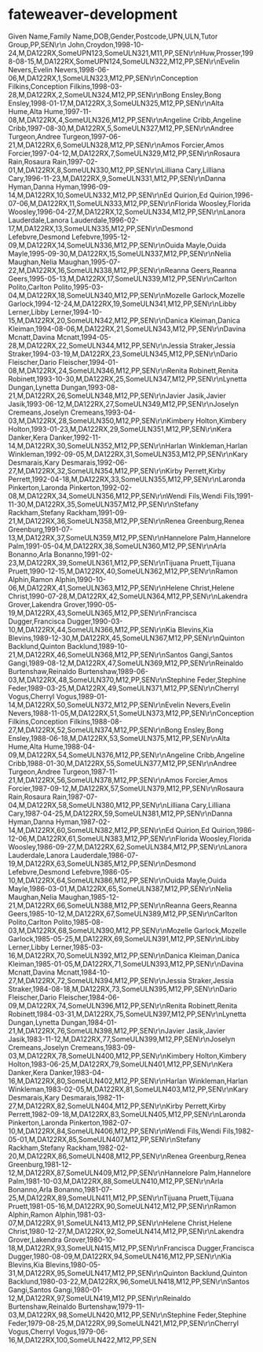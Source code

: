 # fateweaver-development

Given Name,Family Name,DOB,Gender,Postcode,UPN,ULN,Tutor Group,PP,SEN\r\n
John,Croydon,1998-10-24,M,DA122RX,SomeUPN123,SomeULN321,M11,PP,SEN\r\nHuw,Prosser,1998-08-15,M,DA122RX,SomeUPN124,SomeULN322,M12,PP,SEN\r\nEvelin Nevers,Evelin Nevers,1998-06-06,M,DA122RX,1,SomeULN323,M12,PP,SEN\r\nConception Filkins,Conception Filkins,1998-03-28,M,DA122RX,2,SomeULN324,M12,PP,SEN\r\nBong Ensley,Bong Ensley,1998-01-17,M,DA122RX,3,SomeULN325,M12,PP,SEN\r\nAlta Hume,Alta Hume,1997-11-08,M,DA122RX,4,SomeULN326,M12,PP,SEN\r\nAngeline Cribb,Angeline Cribb,1997-08-30,M,DA122RX,5,SomeULN327,M12,PP,SEN\r\nAndree Turgeon,Andree Turgeon,1997-06-21,M,DA122RX,6,SomeULN328,M12,PP,SEN\r\nAmos Forcier,Amos Forcier,1997-04-12,M,DA122RX,7,SomeULN329,M12,PP,SEN\r\nRosaura Rain,Rosaura Rain,1997-02-01,M,DA122RX,8,SomeULN330,M12,PP,SEN\r\nLilliana Cary,Lilliana Cary,1996-11-23,M,DA122RX,9,SomeULN331,M12,PP,SEN\r\nDanna Hyman,Danna Hyman,1996-09-14,M,DA122RX,10,SomeULN332,M12,PP,SEN\r\nEd Quirion,Ed Quirion,1996-07-06,M,DA122RX,11,SomeULN333,M12,PP,SEN\r\nFlorida Woosley,Florida Woosley,1996-04-27,M,DA122RX,12,SomeULN334,M12,PP,SEN\r\nLanora Lauderdale,Lanora Lauderdale,1996-02-17,M,DA122RX,13,SomeULN335,M12,PP,SEN\r\nDesmond Lefebvre,Desmond Lefebvre,1995-12-09,M,DA122RX,14,SomeULN336,M12,PP,SEN\r\nOuida Mayle,Ouida Mayle,1995-09-30,M,DA122RX,15,SomeULN337,M12,PP,SEN\r\nNelia Maughan,Nelia Maughan,1995-07-22,M,DA122RX,16,SomeULN338,M12,PP,SEN\r\nReanna Geers,Reanna Geers,1995-05-13,M,DA122RX,17,SomeULN339,M12,PP,SEN\r\nCarlton Polito,Carlton Polito,1995-03-04,M,DA122RX,18,SomeULN340,M12,PP,SEN\r\nMozelle Garlock,Mozelle Garlock,1994-12-24,M,DA122RX,19,SomeULN341,M12,PP,SEN\r\nLibby Lerner,Libby Lerner,1994-10-15,M,DA122RX,20,SomeULN342,M12,PP,SEN\r\nDanica Kleiman,Danica Kleiman,1994-08-06,M,DA122RX,21,SomeULN343,M12,PP,SEN\r\nDavina Mcnatt,Davina Mcnatt,1994-05-28,M,DA122RX,22,SomeULN344,M12,PP,SEN\r\nJessia Straker,Jessia Straker,1994-03-19,M,DA122RX,23,SomeULN345,M12,PP,SEN\r\nDario Fleischer,Dario Fleischer,1994-01-08,M,DA122RX,24,SomeULN346,M12,PP,SEN\r\nRenita Robinett,Renita Robinett,1993-10-30,M,DA122RX,25,SomeULN347,M12,PP,SEN\r\nLynetta Dungan,Lynetta Dungan,1993-08-21,M,DA122RX,26,SomeULN348,M12,PP,SEN\r\nJavier Jasik,Javier Jasik,1993-06-12,M,DA122RX,27,SomeULN349,M12,PP,SEN\r\nJoselyn Cremeans,Joselyn Cremeans,1993-04-03,M,DA122RX,28,SomeULN350,M12,PP,SEN\r\nKimbery Holton,Kimbery Holton,1993-01-23,M,DA122RX,29,SomeULN351,M12,PP,SEN\r\nKera Danker,Kera Danker,1992-11-14,M,DA122RX,30,SomeULN352,M12,PP,SEN\r\nHarlan Winkleman,Harlan Winkleman,1992-09-05,M,DA122RX,31,SomeULN353,M12,PP,SEN\r\nKary Desmarais,Kary Desmarais,1992-06-27,M,DA122RX,32,SomeULN354,M12,PP,SEN\r\nKirby Perrett,Kirby Perrett,1992-04-18,M,DA122RX,33,SomeULN355,M12,PP,SEN\r\nLaronda Pinkerton,Laronda Pinkerton,1992-02-08,M,DA122RX,34,SomeULN356,M12,PP,SEN\r\nWendi Fils,Wendi Fils,1991-11-30,M,DA122RX,35,SomeULN357,M12,PP,SEN\r\nStefany Rackham,Stefany Rackham,1991-09-21,M,DA122RX,36,SomeULN358,M12,PP,SEN\r\nRenea Greenburg,Renea Greenburg,1991-07-13,M,DA122RX,37,SomeULN359,M12,PP,SEN\r\nHannelore Palm,Hannelore Palm,1991-05-04,M,DA122RX,38,SomeULN360,M12,PP,SEN\r\nArla Bonanno,Arla Bonanno,1991-02-23,M,DA122RX,39,SomeULN361,M12,PP,SEN\r\nTijuana Pruett,Tijuana Pruett,1990-12-15,M,DA122RX,40,SomeULN362,M12,PP,SEN\r\nRamon Alphin,Ramon Alphin,1990-10-06,M,DA122RX,41,SomeULN363,M12,PP,SEN\r\nHelene Christ,Helene Christ,1990-07-28,M,DA122RX,42,SomeULN364,M12,PP,SEN\r\nLakendra Grover,Lakendra Grover,1990-05-19,M,DA122RX,43,SomeULN365,M12,PP,SEN\r\nFrancisca Dugger,Francisca Dugger,1990-03-10,M,DA122RX,44,SomeULN366,M12,PP,SEN\r\nKia Blevins,Kia Blevins,1989-12-30,M,DA122RX,45,SomeULN367,M12,PP,SEN\r\nQuinton Backlund,Quinton Backlund,1989-10-21,M,DA122RX,46,SomeULN368,M12,PP,SEN\r\nSantos Gangi,Santos Gangi,1989-08-12,M,DA122RX,47,SomeULN369,M12,PP,SEN\r\nReinaldo Burtenshaw,Reinaldo Burtenshaw,1989-06-03,M,DA122RX,48,SomeULN370,M12,PP,SEN\r\nStephine Feder,Stephine Feder,1989-03-25,M,DA122RX,49,SomeULN371,M12,PP,SEN\r\nCherryl Vogus,Cherryl Vogus,1989-01-14,M,DA122RX,50,SomeULN372,M12,PP,SEN\r\nEvelin Nevers,Evelin Nevers,1988-11-05,M,DA122RX,51,SomeULN373,M12,PP,SEN\r\nConception Filkins,Conception Filkins,1988-08-27,M,DA122RX,52,SomeULN374,M12,PP,SEN\r\nBong Ensley,Bong Ensley,1988-06-18,M,DA122RX,53,SomeULN375,M12,PP,SEN\r\nAlta Hume,Alta Hume,1988-04-09,M,DA122RX,54,SomeULN376,M12,PP,SEN\r\nAngeline Cribb,Angeline Cribb,1988-01-30,M,DA122RX,55,SomeULN377,M12,PP,SEN\r\nAndree Turgeon,Andree Turgeon,1987-11-21,M,DA122RX,56,SomeULN378,M12,PP,SEN\r\nAmos Forcier,Amos Forcier,1987-09-12,M,DA122RX,57,SomeULN379,M12,PP,SEN\r\nRosaura Rain,Rosaura Rain,1987-07-04,M,DA122RX,58,SomeULN380,M12,PP,SEN\r\nLilliana Cary,Lilliana Cary,1987-04-25,M,DA122RX,59,SomeULN381,M12,PP,SEN\r\nDanna Hyman,Danna Hyman,1987-02-14,M,DA122RX,60,SomeULN382,M12,PP,SEN\r\nEd Quirion,Ed Quirion,1986-12-06,M,DA122RX,61,SomeULN383,M12,PP,SEN\r\nFlorida Woosley,Florida Woosley,1986-09-27,M,DA122RX,62,SomeULN384,M12,PP,SEN\r\nLanora Lauderdale,Lanora Lauderdale,1986-07-19,M,DA122RX,63,SomeULN385,M12,PP,SEN\r\nDesmond Lefebvre,Desmond Lefebvre,1986-05-10,M,DA122RX,64,SomeULN386,M12,PP,SEN\r\nOuida Mayle,Ouida Mayle,1986-03-01,M,DA122RX,65,SomeULN387,M12,PP,SEN\r\nNelia Maughan,Nelia Maughan,1985-12-21,M,DA122RX,66,SomeULN388,M12,PP,SEN\r\nReanna Geers,Reanna Geers,1985-10-12,M,DA122RX,67,SomeULN389,M12,PP,SEN\r\nCarlton Polito,Carlton Polito,1985-08-03,M,DA122RX,68,SomeULN390,M12,PP,SEN\r\nMozelle Garlock,Mozelle Garlock,1985-05-25,M,DA122RX,69,SomeULN391,M12,PP,SEN\r\nLibby Lerner,Libby Lerner,1985-03-16,M,DA122RX,70,SomeULN392,M12,PP,SEN\r\nDanica Kleiman,Danica Kleiman,1985-01-05,M,DA122RX,71,SomeULN393,M12,PP,SEN\r\nDavina Mcnatt,Davina Mcnatt,1984-10-27,M,DA122RX,72,SomeULN394,M12,PP,SEN\r\nJessia Straker,Jessia Straker,1984-08-18,M,DA122RX,73,SomeULN395,M12,PP,SEN\r\nDario Fleischer,Dario Fleischer,1984-06-09,M,DA122RX,74,SomeULN396,M12,PP,SEN\r\nRenita Robinett,Renita Robinett,1984-03-31,M,DA122RX,75,SomeULN397,M12,PP,SEN\r\nLynetta Dungan,Lynetta Dungan,1984-01-21,M,DA122RX,76,SomeULN398,M12,PP,SEN\r\nJavier Jasik,Javier Jasik,1983-11-12,M,DA122RX,77,SomeULN399,M12,PP,SEN\r\nJoselyn Cremeans,Joselyn Cremeans,1983-09-03,M,DA122RX,78,SomeULN400,M12,PP,SEN\r\nKimbery Holton,Kimbery Holton,1983-06-25,M,DA122RX,79,SomeULN401,M12,PP,SEN\r\nKera Danker,Kera Danker,1983-04-16,M,DA122RX,80,SomeULN402,M12,PP,SEN\r\nHarlan Winkleman,Harlan Winkleman,1983-02-05,M,DA122RX,81,SomeULN403,M12,PP,SEN\r\nKary Desmarais,Kary Desmarais,1982-11-27,M,DA122RX,82,SomeULN404,M12,PP,SEN\r\nKirby Perrett,Kirby Perrett,1982-09-18,M,DA122RX,83,SomeULN405,M12,PP,SEN\r\nLaronda Pinkerton,Laronda Pinkerton,1982-07-10,M,DA122RX,84,SomeULN406,M12,PP,SEN\r\nWendi Fils,Wendi Fils,1982-05-01,M,DA122RX,85,SomeULN407,M12,PP,SEN\r\nStefany Rackham,Stefany Rackham,1982-02-20,M,DA122RX,86,SomeULN408,M12,PP,SEN\r\nRenea Greenburg,Renea Greenburg,1981-12-12,M,DA122RX,87,SomeULN409,M12,PP,SEN\r\nHannelore Palm,Hannelore Palm,1981-10-03,M,DA122RX,88,SomeULN410,M12,PP,SEN\r\nArla Bonanno,Arla Bonanno,1981-07-25,M,DA122RX,89,SomeULN411,M12,PP,SEN\r\nTijuana Pruett,Tijuana Pruett,1981-05-16,M,DA122RX,90,SomeULN412,M12,PP,SEN\r\nRamon Alphin,Ramon Alphin,1981-03-07,M,DA122RX,91,SomeULN413,M12,PP,SEN\r\nHelene Christ,Helene Christ,1980-12-27,M,DA122RX,92,SomeULN414,M12,PP,SEN\r\nLakendra Grover,Lakendra Grover,1980-10-18,M,DA122RX,93,SomeULN415,M12,PP,SEN\r\nFrancisca Dugger,Francisca Dugger,1980-08-09,M,DA122RX,94,SomeULN416,M12,PP,SEN\r\nKia Blevins,Kia Blevins,1980-05-31,M,DA122RX,95,SomeULN417,M12,PP,SEN\r\nQuinton Backlund,Quinton Backlund,1980-03-22,M,DA122RX,96,SomeULN418,M12,PP,SEN\r\nSantos Gangi,Santos Gangi,1980-01-12,M,DA122RX,97,SomeULN419,M12,PP,SEN\r\nReinaldo Burtenshaw,Reinaldo Burtenshaw,1979-11-03,M,DA122RX,98,SomeULN420,M12,PP,SEN\r\nStephine Feder,Stephine Feder,1979-08-25,M,DA122RX,99,SomeULN421,M12,PP,SEN\r\nCherryl Vogus,Cherryl Vogus,1979-06-16,M,DA122RX,100,SomeULN422,M12,PP,SEN